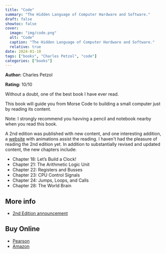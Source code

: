 ```yaml
---
title: "Code"
summary: "The Hidden Language of Computer Hardware and Software."
draft: false
showtoc: false
cover:
  image: "img/code.png"
  alt: "Code"
  caption: "The Hidden Language of Computer Hardware and Software."
  relative: true
date: 2024-01-10
tags: ["books", "Charles Petzol", "code"]
categories: ["books"]
---
```


**Author:** Charles Petzol

**Rating:** 10/10

Without a doubt, one of the best book I have ever read.

This book will guide you from Morse Code to building a
small computer just by reading its content.

Note: I strongly recommend you havving a pencil and notebook
nearby when you read this book.

A 2nd edition was published with new content, and one
interesting addition, a [website](https://www.codehiddenlanguage.com/)
with animations assist the reading. I haven't had the pleasure of
reading the 2nd edition yet. In addition to substantially revised and updated content,
the new chapters include:

- Chapter 18: Let’s Build a Clock!
- Chapter 21: The Arithmetic Logic Unit
- Chapter 22: Registers and Busses
- Chapter 23: CPU Control Signals
- Chapter 24: Jumps, Loops, and Calls
- Chapter 28: The World Brain

## More info

- [2nd Edition announcement](https://www.charlespetzold.com/blog/2022/06/Announcing-Code-2nd-Edition.html)

## Buy Online

- [Pearson](https://www.microsoftpressstore.com/store/code-the-hidden-language-of-computer-hardware-and-software-9780137909100)
- [Amazon](https://www.amazon.com/Code-Language-Computer-Hardware-Software/dp/0137909101)

